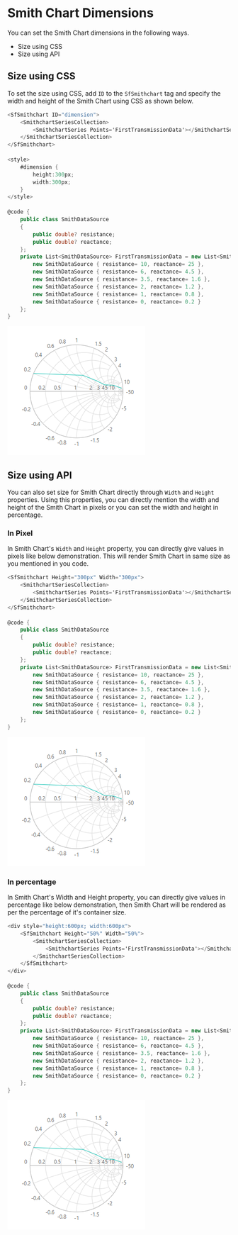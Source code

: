 # Smith Chart Dimensions

You can set the Smith Chart dimensions in the following ways.

* Size using CSS
* Size using API

## Size using CSS

To set the size using CSS, add `ID` to the `SfSmithchart` tag and specify the width and height of the Smith Chart using CSS as shown below.

```csharp
<SfSmithchart ID="dimension">
    <SmithchartSeriesCollection>
        <SmithchartSeries Points='FirstTransmissionData'></SmithchartSeries>
    </SmithchartSeriesCollection>
</SfSmithchart>

<style>
    #dimension {
        height:300px;
        width:300px;
    }
</style>

@code {
    public class SmithDataSource
    {
        public double? resistance;
        public double? reactance;
    };
    private List<SmithDataSource> FirstTransmissionData = new List<SmithDataSource> {
        new SmithDataSource { resistance= 10, reactance= 25 },
        new SmithDataSource { resistance= 6, reactance= 4.5 },
        new SmithDataSource { resistance= 3.5, reactance= 1.6 },
        new SmithDataSource { resistance= 2, reactance= 1.2 },
        new SmithDataSource { resistance= 1, reactance= 0.8 },
        new SmithDataSource { resistance= 0, reactance= 0.2 }
    };
}
```

![Smith chart dimention customization](./images/Dimension/smith-chart.png)

## Size using API

You can also set size for Smith Chart directly through `Width` and `Height` properties. Using this properties, you can directly mention the width and height of the Smith Chart in pixels or you can set the width and height in percentage.

### In Pixel

In Smith Chart's `Width` and `Height` property, you can directly give values in pixels like below demonstration. This will render Smith Chart in same size as you mentioned in you code.

```csharp
<SfSmithchart Height="300px" Width="300px">
    <SmithchartSeriesCollection>
        <SmithchartSeries Points='FirstTransmissionData'></SmithchartSeries>
    </SmithchartSeriesCollection>
</SfSmithchart>

@code {
    public class SmithDataSource
    {
        public double? resistance;
        public double? reactance;
    };
    private List<SmithDataSource> FirstTransmissionData = new List<SmithDataSource> {
        new SmithDataSource { resistance= 10, reactance= 25 },
        new SmithDataSource { resistance= 6, reactance= 4.5 },
        new SmithDataSource { resistance= 3.5, reactance= 1.6 },
        new SmithDataSource { resistance= 2, reactance= 1.2 },
        new SmithDataSource { resistance= 1, reactance= 0.8 },
        new SmithDataSource { resistance= 0, reactance= 0.2 }
    };
}
```

![Smith chart size customization](./images/Dimension/smith-chart.png)

### In percentage

In Smith Chart's Width and Height property, you can directly give values in percentage like below demonstration, then Smith Chart will be rendered as per the percentage of it's container size.

```csharp
<div style="height:600px; width:600px">
    <SfSmithchart Height="50%" Width="50%">
        <SmithchartSeriesCollection>
            <SmithchartSeries Points='FirstTransmissionData'></SmithchartSeries>
        </SmithchartSeriesCollection>
    </SfSmithchart>
</div>

@code {
    public class SmithDataSource
    {
        public double? resistance;
        public double? reactance;
    };
    private List<SmithDataSource> FirstTransmissionData = new List<SmithDataSource> {
        new SmithDataSource { resistance= 10, reactance= 25 },
        new SmithDataSource { resistance= 6, reactance= 4.5 },
        new SmithDataSource { resistance= 3.5, reactance= 1.6 },
        new SmithDataSource { resistance= 2, reactance= 1.2 },
        new SmithDataSource { resistance= 1, reactance= 0.8 },
        new SmithDataSource { resistance= 0, reactance= 0.2 }
    };
}
```

![Smith chart size customization](./images/Dimension/smith-chart.png)